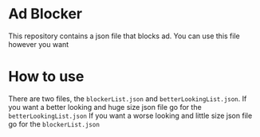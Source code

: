 # Ad Blocker
This repository contains a json file that blocks ad. 
You can use this file however you want
# How to use
There are two files, the `blockerList.json` and `betterLookingList.json`. 
If you want a better looking and huge size json file go for the `betterLookingList.json`
If you want a worse looking and little size json file go for the `blockerList.json`
